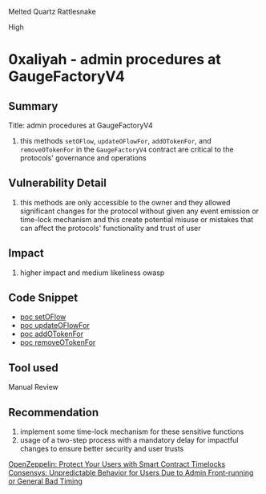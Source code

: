 Melted Quartz Rattlesnake

High

# 0xaliyah - admin procedures at GaugeFactoryV4

## Summary

Title: admin procedures at GaugeFactoryV4

1. this methods `setOFlow`, `updateOFlowFor`, `addOTokenFor`, and `removeOTokenFor` in the `GaugeFactoryV4` contract are critical to the protocols' governance and operations

## Vulnerability Detail

1. this methods are only accessible to the owner and they allowed significant changes for the protocol without given any event emission or time-lock mechanism and this create potential misuse or mistakes that can affect the protocols' functionality and trust of user

## Impact

1. higher impact and medium likeliness owasp

## Code Snippet

- [poc setOFlow](https://github.com/sherlock-audit/2024-06-velocimeter/blob/63818925987a5115a80eff4bd12578146a844cfd/v4-contracts/contracts/factories/GaugeFactoryV4.sol#L28)
- [poc updateOFlowFor](https://github.com/sherlock-audit/2024-06-velocimeter/blob/63818925987a5115a80eff4bd12578146a844cfd/v4-contracts/contracts/factories/GaugeFactoryV4.sol#L33)
- [poc addOTokenFor](https://github.com/sherlock-audit/2024-06-velocimeter/blob/63818925987a5115a80eff4bd12578146a844cfd/v4-contracts/contracts/factories/GaugeFactoryV4.sol#L38)
- [poc removeOTokenFor](https://github.com/sherlock-audit/2024-06-velocimeter/blob/63818925987a5115a80eff4bd12578146a844cfd/v4-contracts/contracts/factories/GaugeFactoryV4.sol#L43)

## Tool used

Manual Review

## Recommendation

1. implement some time-lock mechanism for these sensitive functions
2. usage of a two-step process with a mandatory delay for impactful changes to ensure better security and user trusts

[OpenZeppelin: Protect Your Users with Smart Contract Timelocks](https://blog.openzeppelin.com/protect-your-users-with-smart-contract-timelocks)
[Consensys: Unpredictable Behavior for Users Due to Admin Front-running or General Bad Timing](https://consensys.io/diligence/audits/2020/12/1inch-liquidity-protocol/#unpredictable-behavior-for-users-due-to-admin-front-running-or-general-bad-timing)
